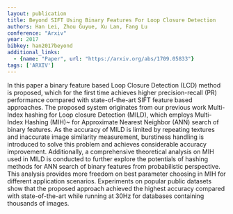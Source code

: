 ```yaml
---
layout: publication
title: Beyond SIFT Using Binary Features For Loop Closure Detection
authors: Han Lei, Zhou Guyue, Xu Lan, Fang Lu
conference: "Arxiv"
year: 2017
bibkey: han2017beyond
additional_links:
  - {name: "Paper", url: "https://arxiv.org/abs/1709.05833"}
tags: ['ARXIV']
---
```

<p>In this paper a binary feature based Loop Closure Detection (LCD)
method is proposed, which for the first time achieves higher
precision-recall (PR) performance compared with state-of-the-art SIFT
feature based approaches. The proposed system originates from our
previous work Multi-Index hashing for Loop closure Detection (MILD),
which employs Multi-Index Hashing (MIH)~ for Approximate Nearest
Neighbor (ANN) search of binary features. As the accuracy of MILD is
limited by repeating textures and inaccurate image similarity
measurement, burstiness handling is introduced to solve this problem and
achieves considerable accuracy improvement. Additionally, a
comprehensive theoretical analysis on MIH used in MILD is conducted to
further explore the potentials of hashing methods for ANN search of
binary features from probabilistic perspective. This analysis provides
more freedom on best parameter choosing in MIH for different application
scenarios. Experiments on popular public datasets show that the proposed
approach achieved the highest accuracy compared with state-of-the-art
while running at 30Hz for databases containing thousands of images.</p>
